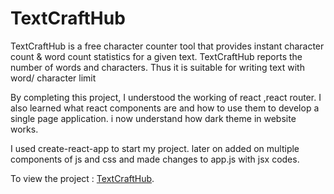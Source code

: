 # TextCraftHub

TextCraftHub is a free character counter tool that provides instant character count & word count statistics for a given text. TextCraftHub reports the number of words and characters. Thus it is suitable for writing text with word/ character limit

By completing this project, I understood the working of react ,react router. I also learned what react components are and how to use them to develop a single page application. i now understand how dark theme in website works.

I used create-react-app to start my project. later on added on multiple components of js and css and made changes to app.js with jsx codes. 

To view the project :  [TextCraftHub](https://uniquesht1.github.io/TextCraftHub/).

